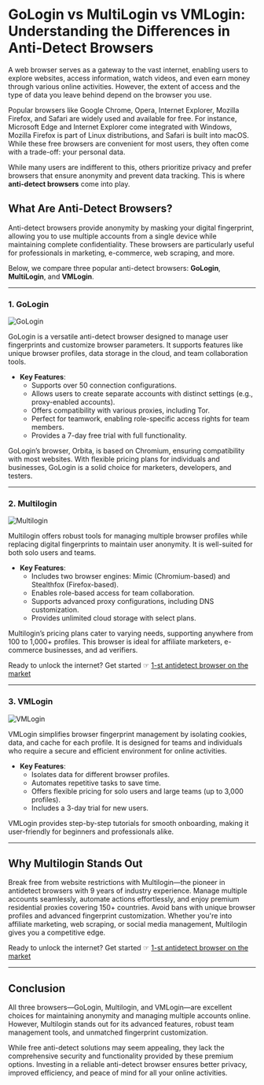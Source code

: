 # GoLogin vs MultiLogin vs VMLogin: Understanding the Differences in Anti-Detect Browsers

A web browser serves as a gateway to the vast internet, enabling users to explore websites, access information, watch videos, and even earn money through various online activities. However, the extent of access and the type of data you leave behind depend on the browser you use.

Popular browsers like Google Chrome, Opera, Internet Explorer, Mozilla Firefox, and Safari are widely used and available for free. For instance, Microsoft Edge and Internet Explorer come integrated with Windows, Mozilla Firefox is part of Linux distributions, and Safari is built into macOS. While these free browsers are convenient for most users, they often come with a trade-off: your personal data. 

While many users are indifferent to this, others prioritize privacy and prefer browsers that ensure anonymity and prevent data tracking. This is where **anti-detect browsers** come into play.

## What Are Anti-Detect Browsers?

Anti-detect browsers provide anonymity by masking your digital fingerprint, allowing you to use multiple accounts from a single device while maintaining complete confidentiality. These browsers are particularly useful for professionals in marketing, e-commerce, web scraping, and more.

Below, we compare three popular anti-detect browsers: **GoLogin**, **MultiLogin**, and **VMLogin**.

---

### 1. GoLogin

![GoLogin](https://1.bp.blogspot.com/-bYq-hkPGKP8/YR0SlAOy0iI/AAAAAAAAObo/87BC9McpaB0pQJebjcIlySarBjf0wTokwCLcBGAsYHQ/s16000/gl.jpg)

GoLogin is a versatile anti-detect browser designed to manage user fingerprints and customize browser parameters. It supports features like unique browser profiles, data storage in the cloud, and team collaboration tools.

- **Key Features**:
  - Supports over 50 connection configurations.
  - Allows users to create separate accounts with distinct settings (e.g., proxy-enabled accounts).
  - Offers compatibility with various proxies, including Tor.
  - Perfect for teamwork, enabling role-specific access rights for team members.
  - Provides a 7-day free trial with full functionality.

GoLogin’s browser, Orbita, is based on Chromium, ensuring compatibility with most websites. With flexible pricing plans for individuals and businesses, GoLogin is a solid choice for marketers, developers, and testers.

---

### 2. Multilogin

![Multilogin](https://1.bp.blogspot.com/-Av8MCAUL_oI/YR0S3HCyl5I/AAAAAAAAObw/y6awfqCYZ8sE6P9ZXJCjAVht9SC8oVmGwCLcBGAsYHQ/s16000/browser-profiles-in-multilogin.png)

Multilogin offers robust tools for managing multiple browser profiles while replacing digital fingerprints to maintain user anonymity. It is well-suited for both solo users and teams.

- **Key Features**:
  - Includes two browser engines: Mimic (Chromium-based) and Stealthfox (Firefox-based).
  - Enables role-based access for team collaboration.
  - Supports advanced proxy configurations, including DNS customization.
  - Provides unlimited cloud storage with select plans.

Multilogin’s pricing plans cater to varying needs, supporting anywhere from 100 to 1,000+ profiles. This browser is ideal for affiliate marketers, e-commerce businesses, and ad verifiers.

Ready to unlock the internet? Get started ☞ [1-st antidetect browser on the market](https://bit.ly/multIlogin)

---

### 3. VMLogin

![VMLogin](https://1.bp.blogspot.com/-JPSAIf9LU84/YR0Taq8fZtI/AAAAAAAAOb4/C84Pc7Hj1dsPVdLsYvdqgu3-NlmhoF-4gCLcBGAsYHQ/s16000/vmlogin.PNG)

VMLogin simplifies browser fingerprint management by isolating cookies, data, and cache for each profile. It is designed for teams and individuals who require a secure and efficient environment for online activities.

- **Key Features**:
  - Isolates data for different browser profiles.
  - Automates repetitive tasks to save time.
  - Offers flexible pricing for solo users and large teams (up to 3,000 profiles).
  - Includes a 3-day trial for new users.

VMLogin provides step-by-step tutorials for smooth onboarding, making it user-friendly for beginners and professionals alike.

---

## Why Multilogin Stands Out

Break free from website restrictions with Multilogin—the pioneer in antidetect browsers with 9 years of industry experience. Manage multiple accounts seamlessly, automate actions effortlessly, and enjoy premium residential proxies covering 150+ countries. Avoid bans with unique browser profiles and advanced fingerprint customization. Whether you're into affiliate marketing, web scraping, or social media management, Multilogin gives you a competitive edge.

Ready to unlock the internet? Get started ☞ [1-st antidetect browser on the market](https://bit.ly/multIlogin)

---

## Conclusion

All three browsers—GoLogin, Multilogin, and VMLogin—are excellent choices for maintaining anonymity and managing multiple accounts online. However, Multilogin stands out for its advanced features, robust team management tools, and unmatched fingerprint customization.

While free anti-detect solutions may seem appealing, they lack the comprehensive security and functionality provided by these premium options. Investing in a reliable anti-detect browser ensures better privacy, improved efficiency, and peace of mind for all your online activities.
